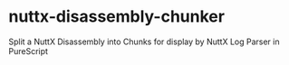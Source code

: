 # nuttx-disassembly-chunker
Split a NuttX Disassembly into Chunks for display by NuttX Log Parser in PureScript
